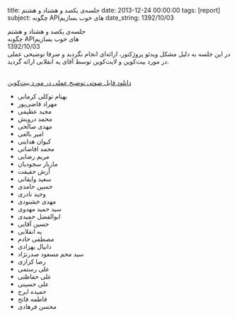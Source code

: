 title: جلسه‌ی یکصد و هشتاد و هشتم
date: 2013-12-24 00:00:00
tags: [report]
subject: چگونه APIهای خوب بسازیم
date_string: 1392/10/03


<div class="title">
جلسه‌ی یکصد و هشتاد و هشتم
</div>

<div class="subject">
چگونه APIهای خوب بسازیم
</div>

<div class="date">
1392/10/03
</div>

<div class="body">
در این جلسه به دلیل مشکل ویدئو پروژکتور، ارائه‌ای انجام نگردید و صرفا توضیحی عملی در مورد بیت‌کوین و لایت‌کوین توسط آقای یه انقلابی ارائه گردید.<br><br>

<a href="/audios/92_10_03_bitcoin.ogg" class="attachment">دانلود فایل صوتی توضیح عملی در مورد بیت‌کوین</a>

<ul class="members bullet">
<li>بهنام توکلی کرمانی</li>
<li>مهراد قاضی‌پور</li>
<li>مجید عظیمی</li>
<li>محمد درویش</li>
<li>مهدی صالحی</li>
<li>امیر بالغی</li>
<li>کیوان هدایتی</li>
<li>محمد افاضاتی</li>
<li>مریم رضایی</li>
<li>مازیار سجودیان</li>
<li>آرش حقیقت</li>
<li>سعید وایقانی</li>
<li>حسین حامدی</li>
<li>وحید نادری</li>
<li>مهدی خشنودی</li>
<li>سید حمید مهدوی</li>
<li>ابوالفضل حمیدی</li>
<li>حسین آقایی</li>
<li>یه انقلابی</li>
<li>مصطفی خادم</li>
<li>دانیال بهزادی</li>
<li>سید محم مسعود صدرنژاد</li>
<li>رضا کزازی</li>
<li>علی رستمی</li>
<li>علی حفاظتی</li>
<li>علی حسینی</li>
<li>حمیده ایرج</li>
<li>فاطمه فاتح</li>
<li>محسن فرهادی</li>
</ul>

<br />
</div>
